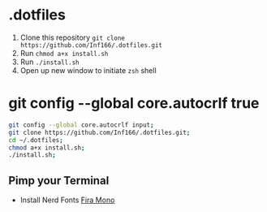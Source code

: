 # .dotfiles

1. Clone this repository `git clone https://github.com/Inf166/.dotfiles.git`
2. Run `chmod a+x install.sh`
3. Run `./install.sh`
4. Open up new window to initiate `zsh` shell

# git config --global core.autocrlf true

```bash
git config --global core.autocrlf input;
git clone https://github.com/Inf166/.dotfiles.git;
cd ~/.dotfiles;
chmod a+x install.sh;
./install.sh;
```

## Pimp your Terminal

- Install Nerd Fonts [Fira Mono](https://github.com/ryanoasis/nerd-fonts/releases/download/v2.3.3/FiraMono.zip)
